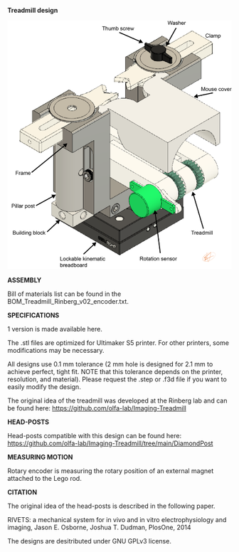 **Treadmill design**

![alt text](https://github.com/misiVoroslakos/3D_printed_designs/blob/aa85294f5f6e2424111c3b9955c82323dac70ad9/Treadmill_Rinberg/Treadmill_v02_full_setup.png)


**ASSEMBLY**

Bill of materials list can be found in the BOM_Treadmill_Rinberg_v02_encoder.txt.


**SPECIFICATIONS**

1 version is made available here.

The .stl files are optimized for Ultimaker S5 printer. For other printers, some modifications may be necessary. 

All designs use 0.1 mm tolerance (2 mm hole is designed for 2.1 mm to achieve perfect, tight fit. NOTE that this tolerance depends on the printer, resolution, and material). Please request the .step or .f3d file if you want to easily modify the design.

The original idea of the treadmill was developed at the Rinberg lab and can be found here: https://github.com/olfa-lab/Imaging-Treadmill


**HEAD-POSTS**

Head-posts compatible with this design can be found here: https://github.com/olfa-lab/Imaging-Treadmill/tree/main/DiamondPost


**MEASURING MOTION**

Rotary encoder is measuring the rotary position of an external magnet attached to the Lego rod.


**CITATION**

The original idea of the head-posts is described in the following paper.

RIVETS: a mechanical system for in vivo and in vitro electrophysiology and imaging, Jason E. Osborne, Joshua T. Dudman, PlosOne, 2014
 

The designs are desitributed under GNU GPLv3 license.
